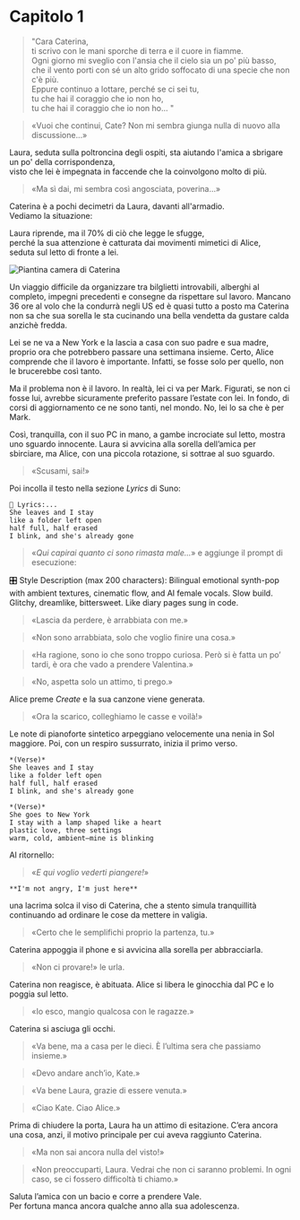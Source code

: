 # Capitolo 1 

> "Cara Caterina,  
> ti scrivo con le mani sporche di terra e il cuore in fiamme.  
> Ogni giorno mi sveglio con l'ansia che il cielo sia un po' più basso,  
> che il vento porti con sé un alto grido soffocato di una specie che non c'è più.  
> Eppure continuo a lottare, perché se ci sei tu,  
> tu che hai il coraggio che io non ho,  
> tu che hai il coraggio che io non ho... "

> «Vuoi che continui, Cate? Non mi sembra giunga nulla di nuovo alla discussione...»

Laura, seduta sulla poltroncina degli ospiti, sta aiutando l'amica a sbrigare un po' della corrispondenza,  
visto che lei è impegnata in faccende che la coinvolgono molto di più.

> «Ma sì dai, mi sembra così angosciata, poverina...»

Caterina è a pochi decimetri da Laura, davanti all'armadio.  
Vediamo la situazione: 

Laura riprende, ma il 70% di ciò che legge le sfugge,  
perché la sua attenzione è catturata dai movimenti mimetici di Alice,  
seduta sul letto di fronte a lei.

![Piantina camera di Caterina](img/camera_cate_1.jpg)


 Un viaggio difficile da organizzare tra bilglietti introvabili, alberghi al completo,  impegni precedenti e consegne da rispettare sul lavoro. Mancano 36 ore al volo che la condurrà negli US ed  è quasi tutto a posto ma Caterina non  sa che sua sorella le sta cucinando  una bella vendetta da gustare calda anzichè fredda. 

Lei se ne va a New York e la lascia a casa con suo padre e sua madre, proprio ora che potrebbero passare una settimana insieme. Certo, Alice comprende che il lavoro è importante. Infatti, se fosse solo per quello, non le brucerebbe così tanto.

Ma il problema non è il lavoro. In realtà, lei ci va per Mark. Figurati, se non ci fosse lui, avrebbe sicuramente preferito passare l’estate con lei. In fondo, di corsi di aggiornamento ce ne sono tanti, nel mondo. No, lei lo sa che è per Mark.

Così, tranquilla, con il suo PC in mano, a gambe incrociate sul letto, mostra uno sguardo innocente. Laura si avvicina alla sorella dell’amica per sbirciare, ma Alice, con una piccola rotazione, si sottrae al suo sguardo.

> «Scusami, sai!»

Poi incolla il testo nella sezione *Lyrics* di Suno:
```
🎤 Lyrics:...
She leaves and I stay
like a folder left open
half full, half erased
I blink, and she's already gone
```
> «*Qui capirai quanto ci sono rimasta male...*»
e aggiunge il prompt di esecuzione:

🎛 Style Description (max 200 characters):
Bilingual emotional synth-pop with ambient textures, cinematic flow, and AI female vocals. Slow build. Glitchy, dreamlike, bittersweet. Like diary pages sung in code.


> «Lascia da perdere, è arrabbiata con me.»

> «Non sono arrabbiata, solo che voglio finire una cosa.»

> «Ha ragione, sono io che sono troppo curiosa. Però si è fatta un po’ tardi, è ora che vado a prendere Valentina.»

> «No, aspetta solo un attimo, ti prego.»

Alice preme *Create* e la sua canzone viene generata.

> «Ora la scarico, colleghiamo le casse e voilà!»

Le note di pianoforte sintetico arpeggiano velocemente una nenia in Sol maggiore. Poi, con un respiro sussurrato, inizia il primo verso.

```
*(Verse)*  
She leaves and I stay  
like a folder left open  
half full, half erased  
I blink, and she's already gone  

*(Verse)*  
She goes to New York  
I stay with a lamp shaped like a heart  
plastic love, three settings  
warm, cold, ambient—mine is blinking  
```

Al ritornello:
> «*E qui voglio vederti piangere!*»
```
**I'm not angry, I'm just here**
```

una lacrima solca il viso di Caterina, che a stento simula tranquillità continuando ad ordinare le cose da mettere in valigia.

> «Certo che le semplifichi proprio la partenza, tu.»

Caterina appoggia il phone e si avvicina alla sorella per abbracciarla.

> «Non ci provare!» le urla.

Caterina non reagisce, è abituata. Alice si libera le ginocchia dal PC e lo poggia sul letto.

> «Io esco, mangio qualcosa con le ragazze.»

Caterina si asciuga gli occhi.

> «Va bene, ma a casa per le dieci. È l’ultima sera che passiamo insieme.»

> «Devo andare anch’io, Kate.»

> «Va bene Laura, grazie di essere venuta.»

> «Ciao Kate. Ciao Alice.»

Prima di chiudere la porta, Laura ha un attimo di esitazione. C’era ancora una cosa, anzi, il motivo principale per cui aveva raggiunto Caterina.

> «Ma non sai ancora nulla del visto!»

> «Non preoccuparti, Laura. Vedrai che non ci saranno problemi. In ogni caso, se ci fossero difficoltà ti chiamo.»

Saluta l’amica con un bacio e corre a prendere Vale.  
Per fortuna manca ancora qualche anno alla sua adolescenza.
